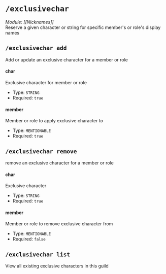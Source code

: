 # `/exclusivechar`
*Module: [[Nicknames]]*<br>
Reserve a given character or string for specific member's or role's display names
## `/exclusivechar add`
Add or update an exclusive character for a member or role
#### char
Exclusive character for member or role
- Type: `STRING`
- Required: `true`
#### member
Member or role to apply exclusive character to
- Type: `MENTIONABLE`
- Required: `true`
## `/exclusivechar remove`
remove an exclusive character for a member or role
#### char
Exclusive character
- Type: `STRING`
- Required: `true`
#### member
Member or role to remove exclusive character from
- Type: `MENTIONABLE`
- Required: `false`
## `/exclusivechar list`
View all existing exclusive characters in this guild
